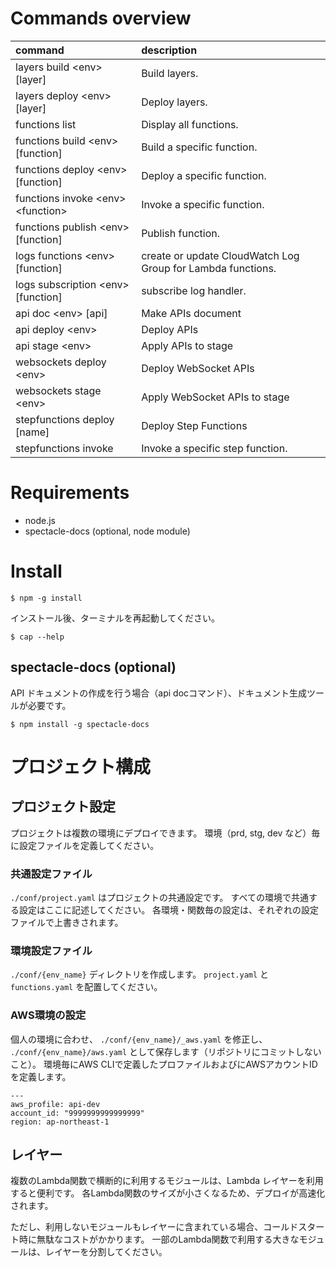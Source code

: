 # Commands overview

|command|description|
|:---|:---|
|layers build \<env> [layer]              |Build layers.                      |
|layers deploy \<env> [layer]             |Deploy layers.                     |
|functions list                           |Display all functions.             |
|functions build \<env> [function]        |Build a specific function.         |
|functions deploy \<env> [function]       |Deploy a specific function.        |
|functions invoke \<env> \<function>      |Invoke a specific function.        |
|functions publish \<env> [function]      |Publish function.                  |
|logs functions \<env> [function]         |create or update CloudWatch Log Group for Lambda functions.|
|logs subscription \<env> [function]      |subscribe log handler.             |
|api doc \<env> [api]                     |Make APIs document                 |
|api deploy \<env>                        |Deploy APIs                        |
|api stage \<env>                         |Apply APIs to stage                |
|websockets deploy \<env>                 |Deploy WebSocket APIs              |
|websockets stage \<env>                  |Apply WebSocket APIs to stage      |
|stepfunctions deploy <env> [name]        |Deploy Step Functions              |                           
|stepfunctions invoke <env> <name>        |Invoke a specific step function.   |

# Requirements

- node.js 
- spectacle-docs (optional, node module)

# Install

```
$ npm -g install
```

インストール後、ターミナルを再起動してください。

```
$ cap --help
```

## spectacle-docs (optional)

API ドキュメントの作成を行う場合（api docコマンド）、ドキュメント生成ツールが必要です。

```
$ npm install -g spectacle-docs
```

# プロジェクト構成

## プロジェクト設定
プロジェクトは複数の環境にデプロイできます。
環境（prd, stg, dev など）毎に設定ファイルを定義してください。

### 共通設定ファイル
`./conf/project.yaml` はプロジェクトの共通設定です。
すべての環境で共通する設定はここに記述してください。
各環境・関数毎の設定は、それぞれの設定ファイルで上書きされます。

### 環境設定ファイル
`./conf/{env_name}` ディレクトリを作成します。
`project.yaml` と `functions.yaml` を配置してください。

### AWS環境の設定
個人の環境に合わせ、 `./conf/{env_name}/_aws.yaml` を修正し、 `./conf/{env_name}/aws.yaml` として保存します（リポジトリにコミットしないこと）。
環境毎にAWS CLIで定義したプロファイルおよびにAWSアカウントIDを定義します。

```
---
aws_profile: api-dev
account_id: "9999999999999999"
region: ap-northeast-1
```

## レイヤー
複数のLambda関数で横断的に利用するモジュールは、Lambda レイヤーを利用すると便利です。
各Lambda関数のサイズが小さくなるため、デプロイが高速化されます。

ただし、利用しないモジュールもレイヤーに含まれている場合、コールドスタート時に無駄なコストがかかります。
一部のLambda関数で利用する大きなモジュールは、レイヤーを分割してください。


